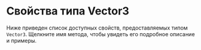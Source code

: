 # Свойства типа Vector3
Ниже приведен список доступных свойств, предоставляемых типом `Vector3`. Щелкните имя метода, чтобы увидеть его подробное описание и примеры.
